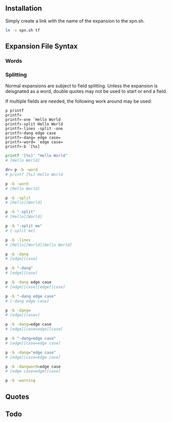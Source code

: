 ## Installation

Simply create a link with the name of the expansion to the xpn.sh. 

```sh
ln -s xpn.sh tf
```

## Expansion File Syntax 

### Words

### Splitting

Normal expansions are subject to field splitting.  Unless the expansion is deisgnated as a word, double quotes may not be used to start or end a field.

If multiple fields are needed, the following work around may be used:

```
p printf
printf>
printf>-one `Hello World
printf>-split Hello World
printf>-lines -split -one
printf>-dang edge case
printf>-dang= edge case=
printf>-word= `edge case=
printf>-b `[%s]
```

```sh
printf '[%s]' "Hello World"
# [Hello World]

dr= p -b -word
# printf [%s] Hello World

p -b -word
# [Hello World]

p -b -split
# [Hello][World]

p -b "-split"
# [Hello][World]

p -b "-split me"
# [-split me]

p -b -lines
# [Hello][World][Hello World]

p -b -dang
# [edge][case]

p -b "-dang"
# [edge][case]

p -b -dang edge case
# [edge][case][edge][case]

p -b "-dang edge case"
# [-dang edge case]

p -b -dang=
# [edge][case=]

p -b -dang=edge case
# [edge][case=edge][case]

p -b "-dang=edge case"
# [edge][case=edge case]

p -b -dang="edge case"
# [edge][case=edge case]

p -b -dangword=edge case
# [edge case=edge][case]

p -b -warning
```

## Quotes

## Todo
